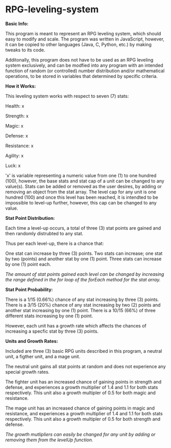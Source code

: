 # RPG-leveling-system

**Basic Info:** 

This program is meant to represent an RPG leveling system, which should easy to modify and scale. The program was written in JavaScript, however, it can be copied to other languages (Java, C, Python, etc.) by making tweaks to its code.

Additonally, this program does not have to be used as an RPG leveling system exclusively, and can be modfied into any program with an intended function of random (or controlled) number distribution and/or mathematical operations, to be stored in variables that determined by specific criteria.

**How it Works:**

This leveling system works with respect to seven (7) stats:

Health: x

Strength: x

Magic: x

Defense: x

Resistance: x

Agility: x

Luck: x

'x' is variable representing a numeric value from one (1) to one hundred (100), however, the base stats and stat cap of a unit can be changed to any value(s).
Stats can be added or removed as the user desires, by adding or removing an object from the stat array. The level cap for any unit is one hundred (100) and once this level has been reached, it is intendted to be impossible to level-up further, however, this cap can be changed to any value.

**Stat Point Distribution:**

Each time a level-up occurs, a total of three (3) stat points are gained and then randomly distrubted to any stat.

Thus per each level-up, there is a chance that:

One stat can increase by three (3) points.
Two stats can increase; one stat by two (points) and another stat by one (1) point.
Three stats can increase by one (1) point each.

*The amount of stat points gained each level can be changed by increasing the range defined in the for loop of the forEach method for the stat array.*

**Stat Point Probability:**

There is a 1/15 (0.66%) chance of any stat increasing by three (3) points. 
There is a 3/15 (20%) chance of any stat increasing by two (2) points and another stat increasing by one (1) point.
There is a 10/15 (66%) of three different stats increasing by one (1) point.

However, each unit has a growth rate which affects the chances of increasing a specfic stat by three (3) points.

**Units and Growth Rates:**

Included are three (3) basic RPG units described in this program, a neutral unit, a figther unit, and a mage unit.

The neutral unit gains all stat points at random and does not experience any special growth rates.

The fighter unit has an increased chance of gaining points in strength and defense, and experiences a growth multiplier of 1.4 and 1.1 for both stats respectively. This unit also a growth multipler of 0.5 for both magic and resistance.

The mage unit has an increased chance of gaining points in magic and resistance, and experiences a growth multiplier of 1.4 and 1.1 for both stats respectively. This unit also a growth multipler of 0.5 for both strength and defense.

*The growth mutlipliers can easily be changed for any unit by adding or removing them from the levelUp function.*

